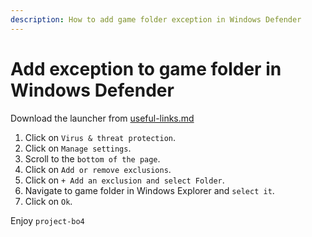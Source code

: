 ```yaml
---
description: How to add game folder exception in Windows Defender
---
```


# Add exception to game folder in Windows Defender
Download the launcher from [useful-links.md](../useful-infomation/useful-links.md "mention")

1. Click on `Virus & threat protection`.
2. Click on `Manage settings`.
3. Scroll to the `bottom of the page`.
4. Click on `Add or remove exclusions`.
5. Click on `+ Add an exclusion and select Folder`.
6. Navigate to game folder in Windows Explorer and `select it`.
7. Click on `Ok`.


Enjoy `project-bo4`
